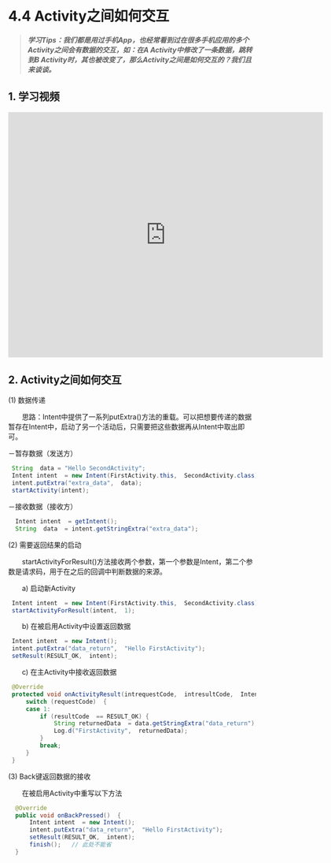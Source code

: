# 4.4 Activity之间如何交互

>##### 学习Tips：我们都是用过手机App，也经常看到过在很多手机应用的多个Activity之间会有数据的交互，如：在A Activity中修改了一条数据，跳转到B Activity时，其也被改变了，那么Activity之间是如何交互的？我们且来谈谈。

## 1. 学习视频

<iframe frameborder="0" width="640" height="498" src="https://v.qq.com/iframe/player.html?vid=c03003748ys&tiny=0&auto=0" allowfullscreen></iframe>

## 2. Activity之间如何交互

(1) 数据传递

　　思路：Intent中提供了一系列putExtra()方法的重载。可以把想要传递的数据暂存在Intent中，启动了另一个活动后，只需要把这些数据再从Intent中取出即可。
  
  －暂存数据（发送方）

 ```Java
  String  data = "Hello SecondActivity";   
  Intent intent  = new Intent(FirstActivity.this,  SecondActivity.class);   
  intent.putExtra("extra_data",  data);  
  startActivity(intent);
 ```
 
 －接收数据（接收方）
 
 ```Java
   Intent intent  = getIntent();   
   String  data  = intent.getStringExtra("extra_data");
 ```
 
(2) 需要返回结果的启动

　　startActivityForResult()方法接收两个参数，第一个参数是Intent，第二个参数是请求码，用于在之后的回调中判断数据的来源。
  
　　a) 启动新Activity
  
 ```Java
  Intent intent  = new Intent(FirstActivity.this,  SecondActivity.class); 
  startActivityForResult(intent,  1);
 ```
 
　　b) 在被启用Activity中设置返回数据
 
 ```Java
  Intent intent  = new Intent(); 
  intent.putExtra("data_return",  "Hello FirstActivity"); 
  setResult(RESULT_OK,  intent);
 ```
 
　　c) 在主Activity中接收返回数据
  
 ```Java
  @Override 
  protected void onActivityResult(intrequestCode,  intresultCode,  Intent data) { 
      switch (requestCode)  { 
      case 1:   
          if (resultCode  == RESULT_OK) { 
              String returnedData  = data.getStringExtra("data_return"); 
              Log.d("FirstActivity",  returnedData); 
          }   
          break; 
      } 
  }
 ```
 
 (3) Back键返回数据的接收
 
 　　在被启用Activity中重写以下方法
   
```Java
  @Override 
  public void onBackPressed()  { 
      Intent intent  = new Intent(); 
      intent.putExtra("data_return",  "Hello FirstActivity"); 
      setResult(RESULT_OK,  intent); 
      finish();   // 此处不能省
  }
```